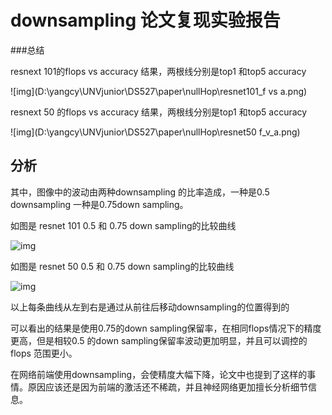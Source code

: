 # downsampling 论文复现实验报告

###总结

resnext 101的flops vs accuracy 结果，两根线分别是top1 和top5 accuracy

![img](D:\yangcy\UNVjunior\DS527\paper\nullHop\resnet101_f vs a.png)

resnext 50 的flops vs accuracy 结果，两根线分别是top1 和top5 accuracy

![img](D:\yangcy\UNVjunior\DS527\paper\nullHop\resnet50 f_v_a.png)

## 分析

其中，图像中的波动由两种downsampling 的比率造成，一种是0.5 downsampling 一种是0.75down sampling。

如图是 resnet 101 0.5 和 0.75 down sampling的比较曲线



![img](D:\yangcy\UNVjunior\DS527\resnet101_0.5vs75.png)



如图是 resnet 50 0.5 和 0.75 down sampling的比较曲线

![img](D:\yangcy\UNVjunior\DS527\resnet50_0.5vs75.png)

以上每条曲线从左到右是通过从前往后移动downsampling的位置得到的

可以看出的结果是使用0.75的down sampling保留率，在相同flops情况下的精度更高，但是相较0.5 的down sampling保留率波动更加明显，并且可以调控的flops 范围更小。

在网络前端使用downsampling，会使精度大幅下降，论文中也提到了这样的事情。原因应该还是因为前端的激活还不稀疏，并且神经网络更加擅长分析细节信息。

